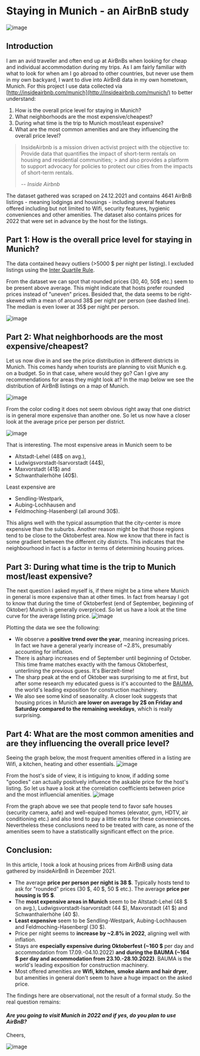 # Staying in Munich - an AirBnB study

![image](https://user-images.githubusercontent.com/8439378/155898926-44037c38-630d-4cfb-89f4-5ebc7fd79d8a.png)

## Introduction

I am an avid traveller and often end up at AirBnBs when looking for cheap and individual accommodation during my trips. As I am fairly familiar with what to look for when am I go abroad to other countries, but never use them in my own backyard, I want to dive into AirBnB data in my own hometown, Munich. For this project I use data collected via [http://insideairbnb.com/munich](http://insideairbnb.com/munich/) to better understand:

  1. How is the overall price level for staying in Munich?
  2. What neighborhoods are the most expensive/cheapest?
  3. During what time is the trip to Munich most/least expensive?
  4. What are the most common amenities and are they influencing the overall price level?

> InsideAirbnb is a mission driven activist project with the objective to: Provide data that quantifies the impact of short-term rentals on housing and residential communities; > and also provides a platform to support advocacy for policies to protect our cities from the impacts of short-term rentals.
>
> -- <cite>Inside Airbnb</cite>

The dataset gathered was scraped on 24.12.2021 and contains 4641 AirBnB listings - meaning lodgings and housings - including several features offered including but not limited to Wifi, security features, hygienic conveniences and other amenities. The dataset also contains prices for 2022 that were set in advance by the host for the listings.

## Part 1: How is the overall price level for staying in Munich?

The data contained heavy outliers (>5000 $ per night per listing). I excluded listings using the [Inter Quartile Rule](https://en.wikipedia.org/wiki/Interquartile_range). 

From the dataset we can spot that rounded prices (30$, 40$, 50$ etc.) seem to be present above average. This might indicate that hosts prefer rounded prices instead of "uneven" prices. Besided that, the data seems to be right-skewed with a mean of around 38$ per night per person (see dashed line). The median is even lower at 35$ per night per person.

![image](https://user-images.githubusercontent.com/8439378/156415719-b770df08-d632-4636-9cba-305390a0b1ba.png)


## Part 2: What neighborhoods are the most expensive/cheapest?

Let us now dive in and see the price distribution in different districts in Munich. This comes handy when tourists are planning to visit Munich e.g. on a budget. So in that case, where would they go? Can I give any recommendations for areas they might look at?
In the map below we see the distribution of AirBnB listings on a map of Munich.

![image](https://user-images.githubusercontent.com/8439378/156416890-0ace4860-68d3-4119-9db2-6809533fad82.png)

From the color coding it does not seem obvious right away that one district is in general more expensive than another one. So let us now have a closer look at the average price per person per district.

![image](https://user-images.githubusercontent.com/8439378/156255520-5331b2af-2879-4731-8bed-defc4425ac89.png)

That is interesting. The most expensive areas in Munich seem to be

- Altstadt-Lehel (48$ on avg.),
- Ludwigsvorstadt-Isarvorstadt (44$),
- Maxvorstadt (41$) and
- Schwanthalerhöhe (40$).

Least expensive are

- Sendling-Westpark,
- Aubing-Lochhausen and
- Feldmoching-Hasenbergl (all around 30$).

This aligns well with the typical assumption that the city-center is more expensive than the suburbs. Another reason might be that those regions tend to be close to the Oktoberfest area.
Now we know that there in fact is some gradient between the different city districts. This indicates that the neighbourhood in fact is a factor in terms of determining housing prices.

## Part 3: During what time is the trip to Munich most/least expensive?

The next question I asked myself is, if there might be a time where Munich in general is more expensive than at other times. In fact from hearsay I got to know that during the time of Oktoberfest (end of September, beginning of Oktober) Munich is generally overpriced. So let us have a look at the time curve for the average listing price.
![image](https://user-images.githubusercontent.com/8439378/156264291-baca2c16-7fdf-4278-8417-7b7b1b9edd91.png)

Plotting the data we see the following:

- We observe a **positive trend over the year**, meaning increasing prices. In fact we have a general yearly increase of ~2.8%, presumably accounting for inflation.
- There is asharp increases end of September until beginning of October. This time frame matches exactly with the famous Oktoberfest, unterlining the previous guess. It's Bierzelt-time!
- The sharp peak at the end of Oktober was surprising to me at first, but after some research my educated guess is it's accounted to the [BAUMA](https://bauma.de/en/), the world's leading exposition for construction machinery.
- We also see some kind of seasonality. A closer look suggests that housing prices in Munich **are lower on average by 2$ on Friday and Saturday compared to the remaining weekdays**, which is really surprising.

## Part 4: What are the most common amenities and are they influencing the overall price level?

Seeing the graph below, the most frequent amenities offered in a listing are Wifi, a kitchen, heating and other essentials. 
![image](https://user-images.githubusercontent.com/8439378/156413012-d4e0580c-e6c8-4fd9-bab8-52c9699ae23d.png)

From the host's side of view, it is intiguing to know, if adding some "goodies" can actually positively influence the askable price for the host's listing. So let us have a look at the correlation coefficients between price and the most influencial amenities.
![image](https://user-images.githubusercontent.com/8439378/156413350-5c2cf6b0-8be9-4c35-8acf-8543141e239f.png)

From the graph above we see that people tend to favor safe houses (security camera, aafe) and well-equiped homes (elevator, gym, HDTV, air conditioning etc.) and also tend to pay a little extra for these conveniences. Nevertheless these conclusions need to be treated with care, as none of the amenities seem to have a statisticallly significant effect on the price.

## Conclusion:

In this article, I took a look at housing prices from AirBnB using data gathered by insideAirBnB in Dezember 2021.

- The average **price per person per night is 38 \$**. Typically hosts tend to ask for "rounded" prices (30 \$, 40 \$, 50 \$ etc.). The average **price per housing is 95 \$**.
- The **most expensive areas in Munich** seem to be Altstadt-Lehel (48 \$ on avg.), Ludwigsvorstadt-Isarvorstadt (44 \$), Maxvorstadt (41 \$) and Schwanthalerhöhe (40 \$).
- **Least expensive** seem to be Sendling-Westpark, Aubing-Lochhausen and Feldmoching-Hasenbergl (30 \$).
- Price per night seems to **increase by ~2.8% in 2022**, aligning well with inflation.
- Stays are **especially expensive during Oktoberfest (~160 \$** per day and accommodation from 17.09.-04.10.2022) **and during the BAUMA (~164 \$ per day and accommodation from 23.10.-28.10.2022)**. BAUMA is the world's leading exposition for construction machinery.
- Most offered amenities are **Wifi, kitchen, smoke alarm and hair dryer**, but amenities in general don't seem to have a huge impact on the asked price.

The findings here are observational, not the result of a formal study. So the real question remains:

#### *Are you going to visit Munich in 2022 and if yes, do you plan to use AirBnB?*

Cheers,

![image](https://user-images.githubusercontent.com/8439378/156263912-e4a7a342-3409-47cd-ac5b-5552f22849fa.png)
